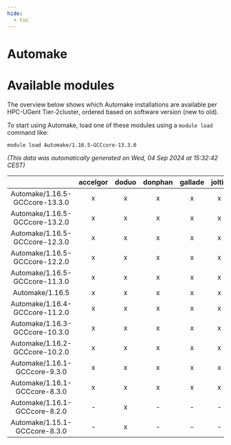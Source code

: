 ```yaml
---
hide:
  - toc
---
```


Automake
========

# Available modules


The overview below shows which Automake installations are available per HPC-UGent Tier-2cluster, ordered based on software version (new to old).

To start using Automake, load one of these modules using a `module load` command like:

```shell
module load Automake/1.16.5-GCCcore-13.3.0
```

*(This data was automatically generated on Wed, 04 Sep 2024 at 15:32:42 CEST)*  

| |accelgor|doduo|donphan|gallade|joltik|shinx|skitty|
| :---: | :---: | :---: | :---: | :---: | :---: | :---: | :---: |
|Automake/1.16.5-GCCcore-13.3.0|x|x|x|x|x|x|x|
|Automake/1.16.5-GCCcore-13.2.0|x|x|x|x|x|x|x|
|Automake/1.16.5-GCCcore-12.3.0|x|x|x|x|x|x|x|
|Automake/1.16.5-GCCcore-12.2.0|x|x|x|x|x|x|x|
|Automake/1.16.5-GCCcore-11.3.0|x|x|x|x|x|x|x|
|Automake/1.16.5|x|x|x|x|x|x|x|
|Automake/1.16.4-GCCcore-11.2.0|x|x|x|x|x|x|x|
|Automake/1.16.3-GCCcore-10.3.0|x|x|x|x|x|-|x|
|Automake/1.16.2-GCCcore-10.2.0|x|x|x|x|x|-|x|
|Automake/1.16.1-GCCcore-9.3.0|x|x|x|x|x|-|x|
|Automake/1.16.1-GCCcore-8.3.0|x|x|x|x|x|-|x|
|Automake/1.16.1-GCCcore-8.2.0|-|x|-|-|-|-|-|
|Automake/1.15.1-GCCcore-8.3.0|-|x|-|-|-|-|x|
